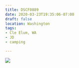 ```yaml
---
title: DSCF0889
date: 2020-03-23T19:35:06-07:00
draft: false
location: Washington
tags:
- Cle Elum, WA
- JD
- camping

---
```

![](https://d17enza3bfujl8.cloudfront.net/DSCF0889.jpg)
